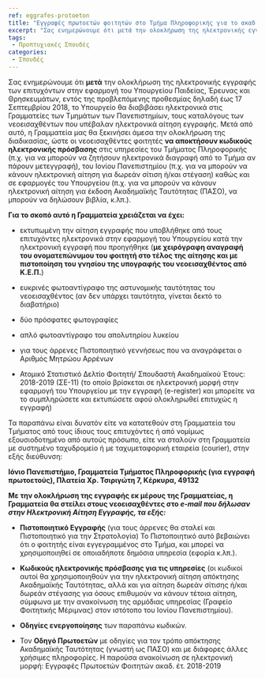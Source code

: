 ```yaml
---
ref: eggrafes-protoeton
title: "Εγγραφές πρωτοετών φοιτητών στο Τμήμα Πληροφορικής για το ακαδ. έτος 2018-2019"
excerpt: "Σας ενημερώνουμε ότι μετά την ολοκλήρωση της ηλεκτρονικής εγγραφής των επιτυχόντων στην εφαρμογή του Υπουργείου Παιδείας, Έρευνας και Θρησκευμάτων, εντός της προβλεπόμενης προθεσμίας δηλαδή έως 17 Σεπτεμβρίου 2018, το Υπουργείο θα διαβιβάσει ηλεκτρονικά στις Γραμματείες των Τμημάτων των Πανεπιστημίων, τους καταλόγους των νεοεισαχθέντων που υπέβαλαν ηλεκτρονικά αίτηση εγγραφής."
tags: 
 - Προπτυχιακές Σπουδές
categories:
 - Σπουδές
---
```


Σας ενημερώνουμε ότι **μετά** την ολοκλήρωση της ηλεκτρονικής εγγραφής των επιτυχόντων στην εφαρμογή του Υπουργείου Παιδείας, Έρευνας και Θρησκευμάτων, εντός της προβλεπόμενης προθεσμίας δηλαδή έως 17 Σεπτεμβρίου 2018, το Υπουργείο θα διαβιβάσει ηλεκτρονικά στις Γραμματείες των Τμημάτων των Πανεπιστημίων, τους καταλόγους των νεοεισαχθέντων που υπέβαλαν ηλεκτρονικά αίτηση εγγραφής. Μετά από αυτό, η Γραμματεία μας θα ξεκινήσει άμεσα την ολοκλήρωση της διαδικασίας, ώστε οι νεοεισαχθέντες φοιτητές **να αποκτήσουν κωδικούς ηλεκτρονικής πρόσβασης** στις υπηρεσίες του Τμήματος Πληροφορικής (π.χ. για να μπορούν να ζητήσουν ηλεκτρονικά διαγραφή από το Τμήμα αν πάρουν μετεγγραφή), του Ιονίου Πανεπιστημίου (π.χ. για να μπορούν να κάνουν ηλεκτρονική αίτηση για δωρεάν σίτιση ή/και στέγαση) καθώς και σε εφαρμογές του Υπουργείου (π.χ. για να μπορούν να κάνουν ηλεκτρονική αίτηση για έκδοση Ακαδημαϊκής Ταυτότητας (ΠΑΣΟ), να μπορούν να δηλώσουν βιβλία, κ.λπ.).

**Για το σκοπό αυτό η Γραμματεία χρειάζεται να έχει:**

* εκτυπωμένη την αίτηση εγγραφής που υποβλήθηκε από τους επιτυχόντες ηλεκτρονικά στην εφαρμογή του Υπουργείου κατά την ηλεκτρονική εγγραφή που προηγήθηκε (**με χειρόγραφη αναγραφή του ονοματεπώνυμου του φοιτητή στο τέλος της αίτησης και με πιστοποίηση του γνησίου της υπογραφής του νεοεισαχθέντος από Κ.Ε.Π.**)

* ευκρινές φωτοαντίγραφο της αστυνομικής ταυτότητας του νεοεισαχθέντος (αν δεν υπάρχει ταυτότητα, γίνεται δεκτό το διαβατήριο)

* δύο πρόσφατες φωτογραφίες

* απλό φωτοαντίγραφο του απολυτηρίου λυκείου

* για τους άρρενες Πιστοποιητικό γεννήσεως που να αναγράφεται ο Αριθμός Μητρώου Αρρένων

* Ατομικό Στατιστικό Δελτίο Φοιτητή/ Σπουδαστή Ακαδημαϊκού Έτους: 2018-2019 (ΣΕ-11) (το οποίο βρίσκεται σε ηλεκτρονική μορφή στην εφαρμογή του Υπουργείου με την εγγραφή (e-register) και μπορείτε να το συμπληρώσετε και εκτυπώσετε αφού ολοκληρωθεί επιτυχώς η εγγραφή)

Τα παραπάνω είναι δυνατόν είτε να κατατεθούν στη Γραμματεία του Τμήματος από τους ίδιους τους επιτυχόντες ή από νομίμως εξουσιοδοτημένο από αυτούς πρόσωπο, είτε να σταλούν στη Γραμματεία με συστημένο ταχυδρομείο ή με ταχυμεταφορική εταιρεία (courier), στην εξής διεύθυνση:

**Ιόνιο Πανεπιστήμιο, Γραμματεία Τμήματος Πληροφορικής (για εγγραφή πρωτοετούς),
Πλατεία Χρ. Τσιριγώτη 7, Κέρκυρα, 49132**

**Με την ολοκλήρωση της εγγραφής εκ μέρους της Γραμματείας, η Γραμματεία θα στείλει στους νεοεισαχθέντες στο *e-mail που δήλωσαν στην Ηλεκτρονική Αίτηση Εγγραφής, τα εξής:***

* **Πιστοποιητικό Εγγραφής** (για τους άρρενες θα σταλεί και Πιστοποιητικό για την Στρατολογία) Το Πιστοποιητικό αυτό βεβαιώνει ότι ο φοιτητής είναι εγγεγραμμένος στο Τμήμα, και μπορεί να χρησιμοποιηθεί σε οποιαδήποτε δημόσια υπηρεσία (εφορία κ.λπ.).

* **Κωδικούς ηλεκτρονικής πρόσβασης για τις υπηρεσίες** (οι κωδικοί αυτοί θα χρησιμοποιηθούν για την ηλεκτρονική αίτηση απόκτησης Ακαδημαϊκής Ταυτότητας, αλλά και για αίτηση δωρεάν σίτισης ή/και δωρεάν στέγασης για όσους επιθυμούν να κάνουν τέτοια αίτηση, σύμφωνα με την ανακοίνωση της αρμόδιας υπηρεσίας (Γραφείο Φοιτητικής Μέριμνας) στον ιστότοπο του Ιονίου Πανεπιστημίου).

* **Οδηγίες ενεργοποίησης** των παραπάνω κωδικών.

* Τον **Οδηγό Πρωτοετών** με οδηγίες για τον τρόπο απόκτησης Ακαδημαϊκής Ταυτότητας (γνωστή ως ΠΑΣΟ) και με διάφορες άλλες χρήσιμες πληροφορίες.
Η παρούσα ανακοίνωση σε ηλεκτρονική μορφή: Εγγραφές Πρωτοετών Φοιτητών ακαδ. έτ. 2018-2019

